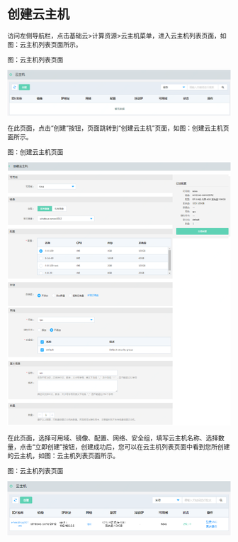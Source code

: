 # 创建云主机

访问左侧导航栏，点击基础云>计算资源>云主机菜单，进入云主机列表页面，如图：云主机列表页面所示。

图：云主机列表页面

![Create-Instance-1](../../../../image/JD-Cloud-Swift/Create-Instance-1.png)

在此页面，点击“创建”按钮，页面跳转到“创建云主机”页面，如图：创建云主机页面所示。

图：创建云主机页面

![Create-Instance-2](../../../../image/JD-Cloud-Swift/Create-Instance-2.png)

在此页面，选择可用域、镜像、配置、网络、安全组，填写云主机名称、选择数量，点击“立即创建”按钮，创建成功后，您可以在云主机列表页面中看到您所创建的云主机，如图：云主机列表页面所示。

图：云主机列表页面

![Create-Instance-3](../../../../image/JD-Cloud-Swift/Create-Instance-3.png)
